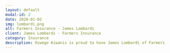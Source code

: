 ```yaml
---
layout: default
modal-id: 2
date: 2020-01-02
img: lombardi.png
alt: Farmers Insurance - James Lombardi
client: James Lombardi - Farmers Insurance
category: Insurance
description: Oswego Kiwanis is proud to have James Lombardi of Farmers Insurance as a Sponsor!
---
```


